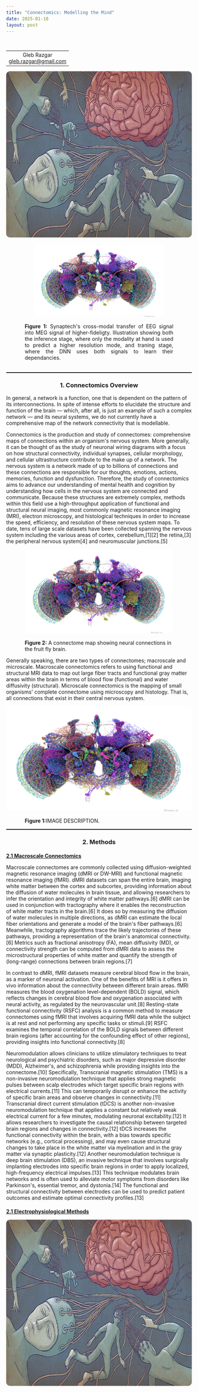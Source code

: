 ```yaml
---
title: "Connectomics: Modelling the Mind"
date: 2025-01-10
layout: post
---
```

<br>
<div class="table-container">
  <table>
    <tr>
      <td align="center">
        Gleb Razgar<br>
        <a href="mailto:gleb.razgar@gmail.com">gleb.razgar@gmail.com</a>
      </td>
    </tr>
  </table>
</div>


<p align="center"><img src="/images/moloch.jpg" alt="Alt text" width="750" height="450" style="border-radius: 10px;"></p>

<p align="center"><img src="/images/fly.png" alt="Alt text" style="max-width: 70%; height: auto; border-radius: 10px;"></p>
<div style="width: 80%; margin: auto; text-align: justify;">
  <p><b>Figure 1:</b> Synaptech's cross-modal transfer of EEG signal into MEG signal of higher-fideligty. Illustration showing both the inference stage, where only the modality at hand is used to predict a higher resolution mode, and traning stage, where the DNN uses both signals to learn their dependancies. </p>
</div><br>

<hr style="border-top: 1px solid black; margin-top: 0; margin-bottom: 30;">

<h3 align="center">1. Connectomics Overview</h3>

In general, a network is a function, one that is dependent on the pattern of its interconnections. In spite of intense efforts to elucidate the structure and function of the brain — which, after all, is just an example of such a complex network — and its neural systems, we do not currently have a comprehensive map of the network connectivity that is modellable.

Connectomics is the production and study of connectomes: comprehensive maps of connections within an organism's nervous system. More generally, it can be thought of as the study of neuronal wiring diagrams with a focus on how structural connectivity, individual synapses, cellular morphology, and cellular ultrastructure contribute to the make up of a network. The nervous system is a network made of up to billions of connections and these connections are responsible for our thoughts, emotions, actions, memories, function and dysfunction. Therefore, the study of connectomics aims to advance our understanding of mental health and cognition by understanding how cells in the nervous system are connected and communicate. Because these structures are extremely complex, methods within this field use a high-throughput application of functional and structural neural imaging, most commonly magnetic resonance imaging (MRI), electron microscopy, and histological techniques in order to increase the speed, efficiency, and resolution of these nervous system maps. To date, tens of large scale datasets have been collected spanning the nervous system including the various areas of cortex, cerebellum,[1][2] the retina,[3] the peripheral nervous system[4] and neuromuscular junctions.[5]

<div style="width: 80%; margin: auto;">
  <p align="center"><img src="../images/fly.png" alt="Alt text" style="max-width: 100%; height: auto; border-radius: 10px;"></p>
  <p><b>Figure 2:</b> A connectome map showing neural connections in the fruit fly brain.</p>
</div>

Generally speaking, there are two types of connectomes; macroscale and microscale. Macroscale connectomics refers to using functional and structural MRI data to map out large fiber tracts and functional gray matter areas within the brain in terms of blood flow (functional) and water diffusivity (structural). Microscale connectomics is the mapping of small organisms' complete connectome using microscopy and histology. That is, all connections that exist in their central nervous system.


<p align="center"><img src="../images/fly.png" alt="Alt text" style="max-width: 100%; height: auto; border-radius: 10px;"></p>

<div style="width: 80%; margin: auto; text-align: justify;">
  <p><b>Figure 1:</b>IMAGE DESCRIPTION.</p>
</div>

<hr style="border-top: 1px solid black;">

<h3 align="center">2. Methods</h3>

<h4 style="margin-bottom: 0"><u>2.1 Macroscale Connectomics</u></h4> 

Macroscale connectomes are commonly collected using diffusion-weighted magnetic resonance imaging (dMRI or DW-MRI) and functional magnetic resonance imaging (fMRI). dMRI datasets can span the entire brain, imaging white matter between the cortex and subcortex, providing information about the diffusion of water molecules in brain tissue, and allowing researchers to infer the orientation and integrity of white matter pathways.[6] dMRI can be used in conjunction with tractography where it enables the reconstruction of white matter tracts in the brain.[6] It does so by measuring the diffusion of water molecules in multiple directions, as dMRI can estimate the local fiber orientations and generate a model of the brain's fiber pathways.[6] Meanwhile, tractography algorithms trace the likely trajectories of these pathways, providing a representation of the brain's anatomical connectivity.[6] Metrics such as fractional anisotropy (FA), mean diffusivity (MD), or connectivity strength can be computed from dMRI data to assess the microstructural properties of white matter and quantify the strength of (long-range) connections between brain regions.[7]

In contrast to dMRI, fMRI datasets measure cerebral blood flow in the brain, as a marker of neuronal activation. One of the benefits of MRI is it offers in vivo information about the connectivity between different brain areas. fMRI measures the blood oxygenation level-dependent (BOLD) signal, which reflects changes in cerebral blood flow and oxygenation associated with neural activity, as regulated by the neurovascular unit.[8] Resting-state functional connectivity (RSFC) analysis is a common method to measure connectomes using fMRI that involves acquiring fMRI data while the subject is at rest and not performing any specific tasks or stimuli.[9] RSFC examines the temporal correlation of the BOLD signals between different brain regions (after accounting for the confounding effect of other regions), providing insights into functional connectivity.[8]

Neuromodulation allows clinicians to utilize stimulatory techniques to treat neurological and psychiatric disorders, such as major depressive disorder (MDD), Alzheimer's, and schizophrenia while providing insights into the connectome.[10] Specifically, Transcranial magnetic stimulation (TMS) is a non-invasive neuromodulation technique that applies strong magnetic pulses between scalp electrodes which target specific brain regions with electrical currents.[11] This can temporarily disrupt or enhance the activity of specific brain areas and observe changes in connectivity.[11] Transcranial direct current stimulation (tDCS) is another non-invasive neuromodulation technique that applies a constant but relatively weak electrical current for a few minutes, modulating neuronal excitability.[12] It allows researchers to investigate the causal relationship between targeted brain regions and changes in connectivity.[12] tDCS increases the functional connectivity within the brain, with a bias towards specific networks (e.g., cortical processing), and may even cause structural changes to take place in the white matter via myelination and in the gray matter via synaptic plasticity.[12] Another neuromodulation technique is deep brain stimulation (DBS), an invasive technique that involves surgically implanting electrodes into specific brain regions in order to apply localized, high-frequency electrical impulses.[13] This technique modulates brain networks and is often used to alleviate motor symptoms from disorders like Parkinson's, essential tremor, and dystonia.[14] The functional and structural connectivity between electrodes can be used to predict patient outcomes and estimate optimal connectivity profiles.[13]




<h4 style="margin-bottom: 0"><u>2.1 Electrophysiological Methods</u></h4> 




<p align="center"><img src="/images/moloch.jpg" alt="Alt text" width="750" height="450" style="border-radius: 10px;"></p>